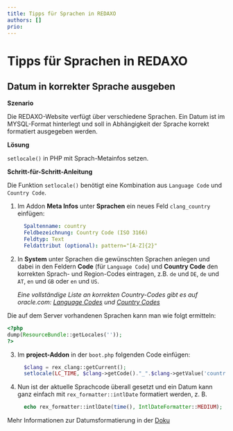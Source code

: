 ```yaml
---
title: Tipps für Sprachen in REDAXO
authors: []
prio:
---
```


# Tipps für Sprachen in REDAXO

## Datum in korrekter Sprache ausgeben

**Szenario** 

Die REDAXO-Website verfügt über verschiedene Sprachen. Ein Datum ist im MYSQL-Format hinterlegt und soll in Abhängigkeit der Sprache korrekt formatiert ausgegeben werden.

**Lösung** 

`setlocale()` in PHP mit Sprach-Metainfos setzen.

**Schritt-für-Schritt-Anleitung**

Die Funktion `setlocale()` benötigt eine Kombination aus `Language Code` und `Country Code`.

1. Im Addon __Meta Infos__ unter __Sprachen__ ein neues Feld `clang_country` einfügen:

	```yaml
	  Spaltenname: country
	  Feldbezeichnung: Country Code (ISO 3166)
	  Feldtyp: Text
	  Feldattribut (optional): pattern="[A-Z]{2}"
	```

2. In __System__ unter Sprachen die gewünschten Sprachen anlegen und dabei in den Feldern __Code__ (für `Language Code`) und __Country Code__ den korrekten Sprach- und Region-Codes eintragen, z.B. `de` und `DE`, `de` und `AT`, `en` und `GB` oder `en` und `US`.

	_Eine vollständige Liste an korrekten Country-Codes gibt es auf oracle.com: [Language Codes](https://docs.oracle.com/cd/E13214_01/wli/docs92/xref/xqisocodes.html#wp1252447) und [Country Codes](https://docs.oracle.com/cd/E13214_01/wli/docs92/xref/xqisocodes.html#wp1250799)_
  
Die auf dem Server vorhandenen Sprachen kann man wie folgt ermitteln: 

```php
<?php
dump(ResourceBundle::getLocales(''));
?>
```

  
  

3. Im __project-Addon__ in der `boot.php` folgenden Code einfügen:

	```php
	  $clang = rex_clang::getCurrent();
	  setlocale(LC_TIME, $clang->getCode()."_".$clang->getValue('country').".utf8");
	```

4. Nun ist der aktuelle Sprachcode überall gesetzt und ein Datum kann ganz einfach mit `rex_formatter::intlDate` formatiert werden, z. B.

	```php
	  echo rex_formatter::intlDate(time(), IntlDateFormatter::MEDIUM); // ergibt 12. Dez. 2021
	```

Mehr Informationen zur Datumsformatierung in der [Doku](https://redaxo.org/doku/main/formatierungen#intlformat)
